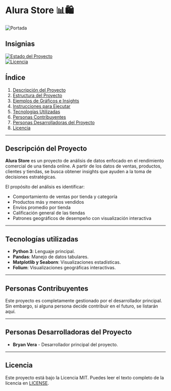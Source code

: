 # Alura Store 📊🛍️

![Portada](assets/alura-store-cover.png)

## Insignias

[![Estado del Proyecto](https://img.shields.io/badge/estado-en%20desarrollo-blue)](https://github.com/tu_usuario/alura-store)  
[![Licencia](https://img.shields.io/badge/licencia-MIT-green)](https://opensource.org/licenses/MIT)

## Índice

1. [Descripción del Proyecto](#descripción-del-proyecto)
2. [Estructura del Proyecto](#estructura-del-proyecto)
3. [Ejemplos de Gráficos e Insights](#ejemplos-de-gráficos-e-insights)
4. [Instrucciones para Ejecutar](#instrucciones-para-ejecutar)
5. [Tecnologías Utilizadas](#tecnologías-utilizadas)
6. [Personas Contribuyentes](#personas-contribuyentes)
7. [Personas Desarrolladoras del Proyecto](#personas-desarrolladoras-del-proyecto)
8. [Licencia](#licencia)

---

## Descripción del Proyecto

**Alura Store** es un proyecto de análisis de datos enfocado en el rendimiento comercial de una tienda online. A partir de los datos de ventas, productos, clientes y tiendas, se busca obtener insights que ayuden a la toma de decisiones estratégicas.

El propósito del análisis es identificar:
- Comportamiento de ventas por tienda y categoría
- Productos más y menos vendidos
- Envíos promedio por tienda
- Calificación general de las tiendas
- Patrones geográficos de desempeño con visualización interactiva

---

## Tecnologías utilizadas

- **Python 3**: Lenguaje principal.
- **Pandas**: Manejo de datos tabulares.
- **Matplotlib y Seaborn**: Visualizaciones estadísticas.
- **Folium**: Visualizaciones geográficas interactivas.

---

## Personas Contribuyentes

Este proyecto es completamente gestionado por el desarrollador principal. Sin embargo, si alguna persona decide contribuir en el futuro, se listarán aquí.

---

## Personas Desarrolladoras del Proyecto

- **Bryan Vera** - Desarrollador principal del proyecto.

---

## Licencia

Este proyecto está bajo la Licencia MIT. Puedes leer el texto completo de la licencia en [LICENSE](LICENSE).
